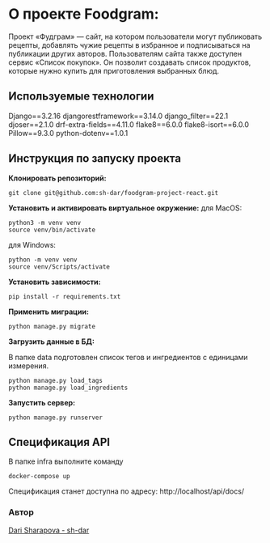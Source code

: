 
# О проекте Foodgram:
Проект «Фудграм» — сайт, на котором пользователи могут публиковать рецепты, добавлять чужие рецепты в избранное и подписываться на публикации других авторов. Пользователям сайта также доступен сервис «Список покупок». Он позволит создавать список продуктов, которые нужно купить для приготовления выбранных блюд.

## Используемые технологии

Django==3.2.16
djangorestframework==3.14.0
django_filter==22.1
djoser==2.1.0
drf-extra-fields==4.11.0
flake8==6.0.0
flake8-isort==6.0.0
Pillow==9.3.0
python-dotenv==1.0.1

## Инструкция по запуску проекта

**Клонировать репозиторий:**
```
git clone git@github.com:sh-dar/foodgram-project-react.git
```
**Установить и активировать виртуальное окружение:**
для MacOS:
```
python3 -m venv venv
source venv/bin/activate
```

для Windows:
```
python -m venv venv
source venv/Scripts/activate
```
**Установить зависимости:**
```
pip install -r requirements.txt
```
**Применить миграции:**
```
python manage.py migrate
```
**Загрузить данные в БД:**

В папке data подготовлен список тегов и ингредиентов с единицами измерения.
```
python manage.py load_tags
python manage.py load_ingredients
```
**Запустить сервер:**
```
python manage.py runserver
```

## Спецификация API
В папке infra выполните команду
```
docker-compose up
```
Спецификация станет доступна по адресу:
http://localhost/api/docs/

### Автор
[Dari Sharapova - sh-dar](https://github.com/sh-dar)
